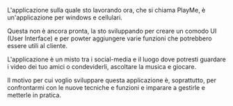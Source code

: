L'applicazione sulla quale sto lavorando ora, che si chiama PlayMe, è un'applicazione per windows e cellulari.

Questa non è ancora pronta, la sto sviluppando per creare un comodo UI (User Interface) e per powter aggiungere varie funzioni
che potrebbero essere utili al cliente.

L'applicazione è un misto tra i social-media e il luogo dove potresti guardare i video dei tuo amici o condeviderli, ascoltare la musica
e giocare.

Il motivo per cui voglio sviluppare questa applicazione è, soprattutto, per confrontarmi con le nuove tecniche e funzioni e imparare a gestirle e metterle in pratica.
